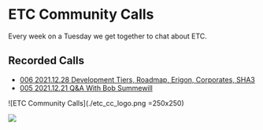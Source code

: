 # ETC Community Calls

Every week on a Tuesday we get together to chat about ETC.

## Recorded Calls

- [006 2021.12.28 Development Tiers, Roadmap, Erigon, Corporates, SHA3](https://www.youtube.com/watch?v=hLeaPLoTYOE)
- [005 2021.12.21 Q&A With Bob Summewill](https://youtu.be/acz_xQ4lXTY)

![ETC Community Calls](./etc_cc_logo.png =250x250)

![](https://raw.githubusercontent.com/ethereumclassic/community-calls/main/UTC.png)
